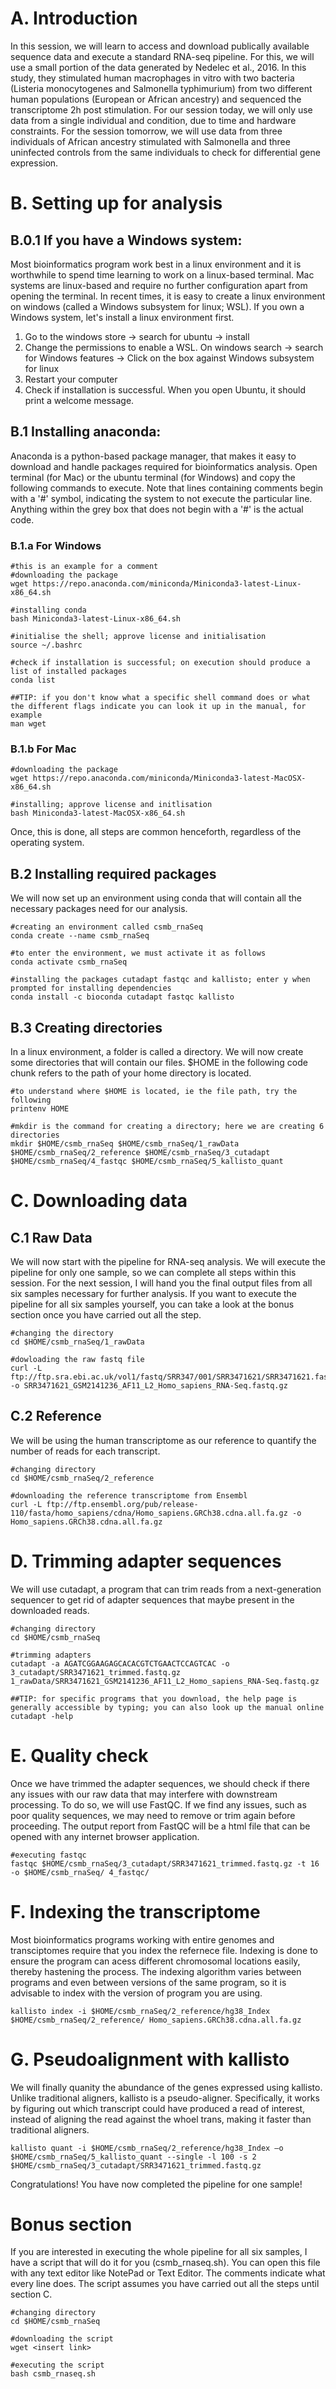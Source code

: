 # A. Introduction
In this session, we will learn to access and download publically available sequence data and execute a standard RNA-seq pipeline. For this, we will use a small portion of the data generated by Nedelec et al., 2016. In this study, they stimulated human macrophages in vitro with two bacteria (Listeria monocytogenes and Salmonella typhimurium) from two different human populations (European or African ancestry) and sequenced the transcriptome 2h post stimulation. For our session today, we will only use data from a single individual and condition, due to time and hardware constraints. For the session tomorrow, we will use data from three individuals of African ancestry stimulated with Salmonella and three uninfected controls from the same individuals to check for differential gene expression.


# B. Setting up for analysis
## B.0.1 If you have a Windows system:
Most bioinformatics program work best in a linux environment and it is worthwhile to spend time learning to work on a linux-based terminal. Mac systems are linux-based and require no further configuration apart from opening the terminal. In recent times, it is easy to create a linux environment on windows (called a Windows subsystem for linux; WSL). If you own a Windows system, let's install a linux environment first.

1. Go to the windows store -> search for ubuntu -> install
2. Change the permissions to enable a WSL. On windows search -> search for Windows features -> Click on the box against Windows subsystem for linux
3. Restart your computer
4. Check if installation is successful. When you open Ubuntu, it should print a welcome message.

## B.1 Installing anaconda:

Anaconda is a python-based package manager, that makes it easy to download and handle packages required for bioinformatics analysis. Open terminal (for Mac) or the ubuntu terminal (for Windows) and copy the following commands to execute. Note that lines containing comments begin with a '#' symbol, indicating the system to not execute the particular line. Anything within the grey box that does not begin with a '#' is the actual code.

### B.1.a For Windows
```shell
#this is an example for a comment
#downloading the package
wget https://repo.anaconda.com/miniconda/Miniconda3-latest-Linux-x86_64.sh

#installing conda
bash Miniconda3-latest-Linux-x86_64.sh

#initialise the shell; approve license and initialisation
source ~/.bashrc

#check if installation is successful; on execution should produce a list of installed packages
conda list

##TIP: if you don't know what a specific shell command does or what the different flags indicate you can look it up in the manual, for example
man wget
```

### B.1.b For Mac
```shell
#downloading the package
wget https://repo.anaconda.com/miniconda/Miniconda3-latest-MacOSX-x86_64.sh

#installing; approve license and initlisation
bash Miniconda3-latest-MacOSX-x86_64.sh
```

Once, this is done, all steps are common henceforth, regardless of the operating system.

## B.2 Installing required packages
We will now set up an environment using conda that will contain all the necessary packages need for our analysis.

```shell
#creating an environment called csmb_rnaSeq
conda create --name csmb_rnaSeq

#to enter the environment, we must activate it as follows
conda activate csmb_rnaSeq

#installing the packages cutadapt fastqc and kallisto; enter y when prompted for installing dependencies
conda install -c bioconda cutadapt fastqc kallisto
```

## B.3 Creating directories
In a linux environment, a folder is called a directory. We will now create some directories that will contain our files. $HOME in the following code chunk refers to the path of your home directory is located.  

```shell
#to understand where $HOME is located, ie the file path, try the following
printenv HOME

#mkdir is the command for creating a directory; here we are creating 6 directories
mkdir $HOME/csmb_rnaSeq $HOME/csmb_rnaSeq/1_rawData $HOME/csmb_rnaSeq/2_reference $HOME/csmb_rnaSeq/3_cutadapt $HOME/csmb_rnaSeq/4_fastqc $HOME/csmb_rnaSeq/5_kallisto_quant
```

# C. Downloading data
## C.1 Raw Data
We will now start with the pipeline for RNA-seq analysis. We will execute the pipeline for only one sample, so we can complete all steps within this session. For the next session, I will hand you the final output files from all six samples necessary for further analysis. If you want to execute the pipeline for all six samples yourself, you can take a look at the bonus section once you have carried out all the step.

```shell
#changing the directory
cd $HOME/csmb_rnaSeq/1_rawData

#dowloading the raw fastq file
curl -L ftp://ftp.sra.ebi.ac.uk/vol1/fastq/SRR347/001/SRR3471621/SRR3471621.fastq.gz -o SRR3471621_GSM2141236_AF11_L2_Homo_sapiens_RNA-Seq.fastq.gz
```

## C.2 Reference
We will be using the human transcriptome as our reference to quantify the number of reads for each transcript.

```shell
#changing directory
cd $HOME/csmb_rnaSeq/2_reference

#downloading the reference transcriptome from Ensembl
curl -L ftp://ftp.ensembl.org/pub/release-110/fasta/homo_sapiens/cdna/Homo_sapiens.GRCh38.cdna.all.fa.gz -o Homo_sapiens.GRCh38.cdna.all.fa.gz
```

# D. Trimming adapter sequences
We will use cutadapt, a program that can trim reads from a next-generation sequencer to get rid of adapter sequences that maybe present in the downloaded reads.

```shell
#changing directory
cd $HOME/csmb_rnaSeq  

#trimming adapters
cutadapt -a AGATCGGAAGAGCACACGTCTGAACTCCAGTCAC -o 3_cutadapt/SRR3471621_trimmed.fastq.gz 1_rawData/SRR3471621_GSM2141236_AF11_L2_Homo_sapiens_RNA-Seq.fastq.gz

##TIP: for specific programs that you download, the help page is generally accessible by typing; you can also look up the manual online
cutadapt -help
```

# E. Quality check
Once we have trimmed the adapter sequences, we should check if there any issues with our raw data that may interfere with downstream processing. To do so, we will use FastQC. If we find any issues, such as poor quality sequences, we may need to remove or trim again before proceeding. The output report from FastQC will be a html file that can be opened with any internet browser application.

```shell
#executing fastqc
fastqc $HOME/csmb_rnaSeq/3_cutadapt/SRR3471621_trimmed.fastq.gz -t 16 -o $HOME/csmb_rnaSeq/ 4_fastqc/
```

# F. Indexing the transcriptome
Most bioinformatics programs working with entire genomes and transciptomes require that you index the refernece file. Indexing is done to ensure the program can acess different chromosomal locations easily, thereby hastening the process. The indexing algorithm varies between programs and even between versions of the same program, so it is advisable to index with the version of program you are using.

```shell
kallisto index -i $HOME/csmb_rnaSeq/2_reference/hg38_Index $HOME/csmb_rnaSeq/2_reference/ Homo_sapiens.GRCh38.cdna.all.fa.gz
```

# G. Pseudoalignment with kallisto
We will finally quanity the abundance of the genes expressed using kallisto. Unlike traditional aligners, kallisto is a pseudo-aligner. Specifically, it works by figuring out which transcript could have produced a read of interest, instead of aligning the read against the whoel trans, making it faster than traditional aligners.

```shell
kallisto quant -i $HOME/csmb_rnaSeq/2_reference/hg38_Index –o $HOME/csmb_rnaSeq/5_kallisto_quant --single -l 100 -s 2  $HOME/csmb_rnaSeq/3_cutadapt/SRR3471621_trimmed.fastq.gz
```

Congratulations! You have now completed the pipeline for one sample!

# Bonus section

If you are interested in executing the whole pipeline for all six samples, I have a script that will do it for you (csmb_rnaseq.sh). You can open this file with any text editor like NotePad or Text Editor. The comments indicate what every line does. The script assumes you have carried out all the steps until section C.  

```shell
#changing directory
cd $HOME/csmb_rnaSeq

#downloading the script
wget <insert link>

#executing the script
bash csmb_rnaseq.sh
```
